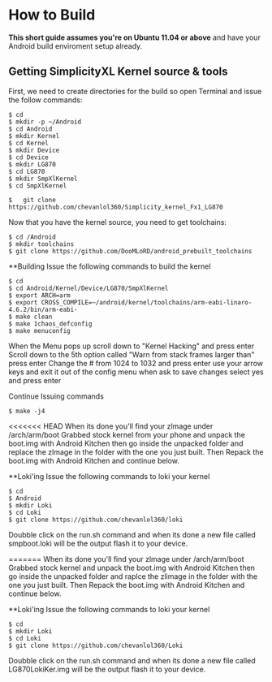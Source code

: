 How to Build
====================
**This short guide assumes you're on Ubuntu 11.04 or above** and have your Android build enviroment setup already.

Getting SimplicityXL Kernel source & tools
-------------------------------------------

First, we need to create directories for the build so open Terminal and issue the follow commands:

    $ cd 
    $ mkdir -p ~/Android
    $ cd Android
    $ mkdir Kernel
    $ cd Kernel
    $ mkdir Device
    $ cd Device
    $ mkdir LG870
    $ cd LG870
    $ mkdir SmpXlKernel
    $ cd SmpXlKernel

    $   git clone https://github.com/chevanlol360/Simplicity_kernel_Fx1_LG870

Now that you have the kernel source, you need to get toolchains:

    $ cd /Android
    $ mkdir toolchains
    $ git clone https://github.com/DooMLoRD/android_prebuilt_toolchains

**Building
Issue the following commands to build the kernel

    $ cd
    $ cd Android/Kernel/Device/LG870/SmpXlKernel
    $ export ARCH=arm
    $ export CROSS_COMPILE=~/android/kernel/toolchains/arm-eabi-linaro-4.6.2/bin/arm-eabi-
    $ make clean 
    $ make 1chaos_defconfig
    $ make menuconfig

When the Menu pops up scroll down to "Kernel Hacking" and press enter
Scroll down to the 5th option called "Warn from stack frames larger than" press enter
Change the # from 1024 to 1032 and press enter
use your arrow keys and exit it out of the config menu when ask to save changes select yes and press enter

Continue Issuing commands

    $ make -j4
    
<<<<<<< HEAD
When its done you'll find your zlmage under /arch/arm/boot Grabbed stock kernel from your phone and unpack the boot.img with Android Kitchen then go inside the unpacked folder and replace the zlmage in the folder with the one you just built. Then Repack the boot.img with Android Kitchen and continue below.

**Loki'ing
Issue the following commands to loki your kernel
    
    $ cd
    $ Android
    $ mkdir Loki
    $ cd Loki
    $ git clone https://github.com/chevanlol360/loki
    
Doubble click on the run.sh command and when its done a new file called smpboot.loki will be the output flash it to your device.   

=======
When its done you'll find your zlmage under /arch/arm/boot Grabbed stock kernel and unpack the boot.img with Android Kitchen then go inside the unpacked folder and raplce the zlimage in the folder with the one you just built. Then Repack the boot.img with Android Kitchen and continue below.

**Loki'ing
Issue the following commands to loki your kernel
    
    $ cd
    $ mkdir Loki
    $ cd Loki
    $ git clone https://github.com/chevanlol360/Loki
    
Doubble click on the run.sh command and when its done a new file called LG870LokiKer.img will be the output flash it to your device.   



